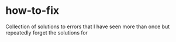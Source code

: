 # how-to-fix
Collection of solutions to errors that I have seen more than once but repeatedly forget the solutions for
